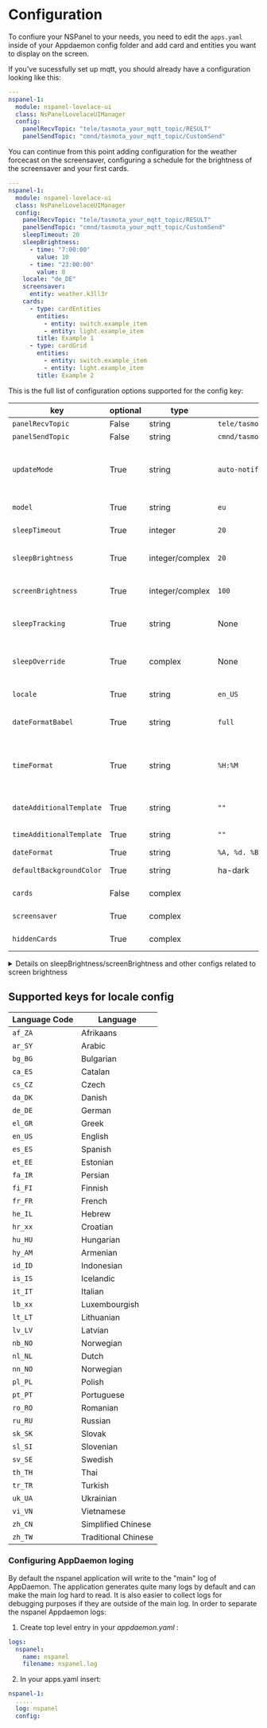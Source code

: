 # Configuration

To confiure your NSPanel to your needs, you need to edit the `apps.yaml` inside of your Appdaemon config folder and add card and entities you want to display on the screen.

If you've sucessfully set up mqtt, you should already have a configuration looking like this:

```yaml
---
nspanel-1:
  module: nspanel-lovelace-ui
  class: NsPanelLovelaceUIManager
  config:
    panelRecvTopic: "tele/tasmota_your_mqtt_topic/RESULT"
    panelSendTopic: "cmnd/tasmota_your_mqtt_topic/CustomSend"
```

You can continue from this point adding configuration for the weather forcecast on the screensaver, configuring a schedule for the brightness of the screensaver and your first cards.

```yaml
---
nspanel-1:
  module: nspanel-lovelace-ui
  class: NsPanelLovelaceUIManager
  config:
    panelRecvTopic: "tele/tasmota_your_mqtt_topic/RESULT"
    panelSendTopic: "cmnd/tasmota_your_mqtt_topic/CustomSend"
    sleepTimeout: 20
    sleepBrightness:
      - time: "7:00:00"
        value: 10
      - time: "23:00:00"
        value: 0
    locale: "de_DE"
    screensaver:
      entity: weather.k3ll3r
    cards:
      - type: cardEntities
        entities:
          - entity: switch.example_item
          - entity: light.example_item
        title: Example 1
      - type: cardGrid
        entities:
          - entity: switch.example_item
          - entity: light.example_item
        title: Example 2
```

This is the full list of configuration options supported for the config key:

key | optional | type | default | description
-- | -- | -- | -- | --
`panelRecvTopic` | False | string | `tele/tasmota_your_mqtt_topic/RESULT` | The mqtt topic used to receive messages. 
`panelSendTopic` | False | string | `cmnd/tasmota_your_mqtt_topic/CustomSend` | The mqtt topic used to send messages. 
`updateMode` | True | string | `auto-notify` | Update Mode for flashing of the nextion display firmware, by default it is showing a message asking for the update after updating the backend app in HACS; Possible values: "auto", "auto-notify", "manual"
`model` | True | string | `eu` | Model; Possible values: "eu", "us-l" and "us-p"
`sleepTimeout` | True | integer | `20` | Timeout for the screen to enter screensaver, to disable screensaver use 0
`sleepBrightness` | True | integer/complex | `20` | Brightness for the screen on the screensaver, see example below for complex/scheduled config.
`screenBrightness` | True | integer/complex | `100` | Brightness for the screen during usage, config format is the same as sleepBrightness.
`sleepTracking` | True | string | None | Forces screensaver brightness to 0 in case entity state is not_home or off, can be a group, person or device_tracker entity.
`sleepOverride` | True | complex | None | Allows overriding of the sleepBrightness if entity state is on, true or home. Overrides sleepBrightness but sleepTracking takes precedence.
`locale` | True | string | `en_US` | Used by babel to determinante Date format on screensaver, also used for localization.
`dateFormatBabel` | True | string | `full` | formatting options on https://babel.pocoo.org/en/latest/dates.html?highlight=name%20of%20day#date-fields
`timeFormat` | True | string | `%H:%M` | Time Format on screensaver. Substring after `?` is displayed in a seperate smaller textbox. Useful for 12h time format with AM/PM  <pre>`"%I:%M   ?%p"`</pre>
`dateAdditionalTemplate` | True | string | `""` | Addional Text dispayed after Date, can contain a Homeassistant Template Example `" - {{ states('sun.sun') }}"`
`timeAdditionalTemplate` | True | string | `""` | Addional Text dispayed below Time, can contain a Homeassistant Template
`dateFormat` | True | string | `%A, %d. %B %Y` | date format used if babel is not installed
`defaultBackgroundColor` | True | string | ha-dark | backgroud color of all cards, valid values: `black`, `ha-dark`
`cards` | False | complex | | configuration for cards that are displayed on panel; see docs for cards
`screensaver` | True | complex | | configuration for screensaver; see docs for screensaver
`hiddenCards` | True | complex | | configuration for cards that can be accessed though navigate items; see docs for cards

<details>
<summary>Details on sleepBrightness/screenBrightness and other configs related to screen brightness</summary>
<br>

It is possible to schedule a brightness change for the screen at specific times.

```yaml
    sleepBrightness:
      - time: "7:00:00"
        value: 10
      - time: "23:00:00"
        value: 0
```

```yaml
    sleepBrightness:
      - time: "sunrise"
        value: 10
      - time: "sunset + 1:00:00"
        value: 0
```

It is also possible to use a static value or an input_number/sensor with the range between 0 and 100 as value for sleepBrightness/screenBrightness:

```
    sleepBrightness: input_number.brightness_nspanel
```

```
    sleepBrightness: 50
```


`sleepTracking` overrides this setting and sets the brightness to 0 if the state of the configured Home Assistant entity is `off` or `not_home`. You may also use a [Home Assistant group](https://www.home-assistant.io/integrations/group) to track multiple entities.

`sleepOverride` overrides sleepBrightness but does not take precedence over sleepTracking. This is useful if, for example, you want your NSPanel to be brighter than usual if your light is on or if you want to override a panel dimming if you are in the room.

The following example configuration is turning off the screen after sunset, but in case the bedroom light is on the NSPanel brightness will be 20 instead of 0.

```yaml
    sleepBrightness:
      - time: "sunrise"
        value: 20
      - time: "sunset"
        value: 0
    sleepOverride:
      entity: light.bedroomlight
      brightness: 20
```


</details>

## Supported keys for locale config

| Language Code | Language            |
|---------------|---------------------|
| `af_ZA`       | Afrikaans           |
| `ar_SY`       | Arabic              |
| `bg_BG`       | Bulgarian           |
| `ca_ES`       | Catalan             |
| `cs_CZ`       | Czech               |
| `da_DK`       | Danish              |
| `de_DE`       | German              |
| `el_GR`       | Greek               |
| `en_US`       | English             |
| `es_ES`       | Spanish             |
| `et_EE`       | Estonian            |
| `fa_IR`       | Persian             |
| `fi_FI`       | Finnish             |
| `fr_FR`       | French              |
| `he_IL`       | Hebrew              |
| `hr_xx`       | Croatian            |
| `hu_HU`       | Hungarian           |
| `hy_AM`       | Armenian            |
| `id_ID`       | Indonesian          |
| `is_IS`       | Icelandic           |
| `it_IT`       | Italian             |
| `lb_xx`       | Luxembourgish       |
| `lt_LT`       | Lithuanian          |
| `lv_LV`       | Latvian             |
| `nb_NO`       | Norwegian           |
| `nl_NL`       | Dutch               |
| `nn_NO`       | Norwegian           |
| `pl_PL`       | Polish              |
| `pt_PT`       | Portuguese          |
| `ro_RO`       | Romanian            |
| `ru_RU`       | Russian             |
| `sk_SK`       | Slovak              |
| `sl_SI`       | Slovenian           |
| `sv_SE`       | Swedish             |
| `th_TH`       | Thai                |
| `tr_TR`       | Turkish             |
| `uk_UA`       | Ukrainian           |
| `vi_VN`       | Vietnamese          |
| `zh_CN`       | Simplified Chinese  |
| `zh_TW`       | Traditional Chinese |

### Configuring AppDaemon loging
By default the nspanel application will write to the "main" log of AppDaemon. The application generates quite many logs by default and can make the main log hard to read. It is also easier to collect logs for debugging purposes if they are outside of the main log. 
In order to separate the nspanel Appdaemon logs: 
1. Create top level entry in your _appdaemon.yaml_ : 
```yaml
logs:
  nspanel:
    name: nspanel
    filename: nspanel.log
```
2. In your apps.yaml insert: 
```yaml
nspanel-1:
  .....
  log: nspanel
  config:
```
